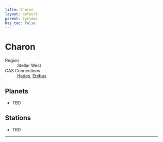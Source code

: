 ```yaml
---
title: Charon
layout: default
parent: Systems
has_toc: false
---
```


# Charon
<dl>
    <dt>Region</dt><dd>Stellar West</dd>
    <dt>CAS Connections</dt><dd><a href="../hades/">Hades</a>, <a href="../erebus/">Erebus</a></dd>
    <!-- <dt>Population</dt><dd>///</dd> -->
</dl>

## Planets
* TBD

## Stations
* TBD

----
